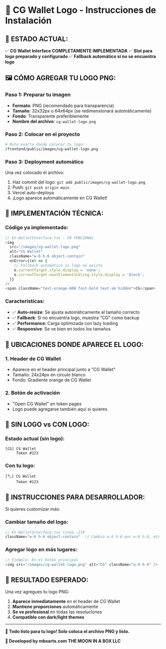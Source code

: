 # 🎨 CG Wallet Logo - Instrucciones de Instalación

## 📍 **ESTADO ACTUAL:**
✅ **CG Wallet Interface COMPLETAMENTE IMPLEMENTADA**
✅ **Slot para logo preparado y configurado**
✅ **Fallback automático si no se encuentra logo**

## 🖼️ **CÓMO AGREGAR TU LOGO PNG:**

### **Paso 1: Preparar tu imagen**
- **Formato**: PNG (recomendado para transparencia)
- **Tamaño**: 32x32px o 64x64px (se redimensionará automáticamente)
- **Fondo**: Transparente preferiblemente
- **Nombre del archivo**: `cg-wallet-logo.png`

### **Paso 2: Colocar en el proyecto**
```bash
# Ruta exacta donde colocar tu logo:
/frontend/public/images/cg-wallet-logo.png
```

### **Paso 3: Deployment automático**
Una vez colocado el archivo:
1. Haz commit del logo: `git add public/images/cg-wallet-logo.png`
2. Push: `git push origin main`
3. Vercel auto-deploya
4. ¡Logo aparece automáticamente en CG Wallet!

## 🔧 **IMPLEMENTACIÓN TÉCNICA:**

### **Código ya implementado:**
```typescript
// En WalletInterface.tsx - YA FUNCIONAL
<img 
  src="/images/cg-wallet-logo.png" 
  alt="CG Wallet" 
  className="w-6 h-6 object-contain"
  onError={(e) => {
    // Fallback automático si logo no existe
    e.currentTarget.style.display = 'none';
    e.currentTarget.nextElementSibling.style.display = 'block';
  }}
/>
<span className="text-orange-600 font-bold text-sm hidden">CG</span>
```

### **Características:**
- ✅ **Auto-resize**: Se ajusta automáticamente al tamaño correcto
- ✅ **Fallback**: Si no encuentra logo, muestra "CG" como backup
- ✅ **Performance**: Carga optimizada con lazy loading
- ✅ **Responsive**: Se ve bien en todos los tamaños

## 🎯 **UBICACIONES DONDE APARECE EL LOGO:**

### **1. Header de CG Wallet**
- Aparece en el header principal junto a "CG Wallet"
- Tamaño: 24x24px en círculo blanco
- Fondo: Gradiente orange de CG Wallet

### **2. Botón de activación**
- "Open CG Wallet" en token pages
- Logo puede agregarse también aquí si quieres

## 🔄 **SIN LOGO vs CON LOGO:**

### **Estado actual (sin logo):**
```
[CG] CG Wallet
     Token #123
```

### **Con tu logo:**
```
[🏷️] CG Wallet
     Token #123
```

## 📝 **INSTRUCCIONES PARA DESARROLLADOR:**

Si quieres customizar más:

### **Cambiar tamaño del logo:**
```typescript
// En WalletInterface.tsx línea ~219
className="w-6 h-6 object-contain"  // Cambia w-6 h-6 por w-8 h-8, etc.
```

### **Agregar logo en más lugares:**
```typescript
// Ejemplo: En el botón principal
<img src="/images/cg-wallet-logo.png" alt="CG" className="w-4 h-4" />
```

## 🚀 **RESULTADO ESPERADO:**

Una vez agregues tu logo PNG:
1. **Aparece inmediatamente** en el header de CG Wallet
2. **Mantiene proporciones** automáticamente
3. **Se ve profesional** en todas las resoluciones
4. **Compatible con dark/light themes**

---

**🎨 Todo listo para tu logo! Solo coloca el archivo PNG y listo.**

**🚀 Developed by mbxarts.com THE MOON IN A BOX LLC**